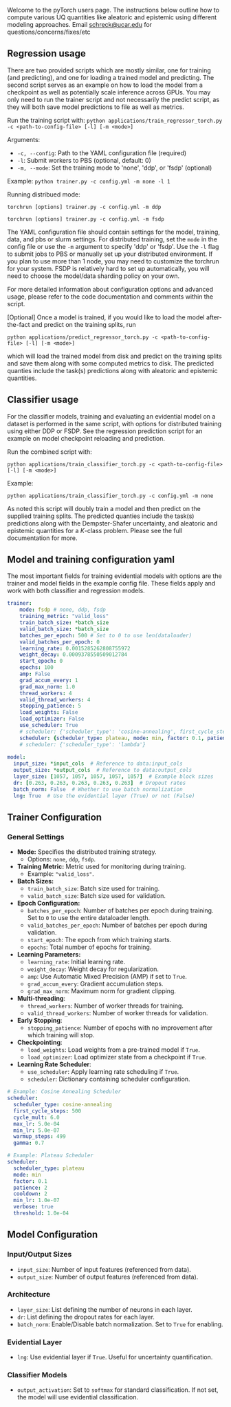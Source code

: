 Welcome to the pyTorch users page. The instructions below outline how to compute various UQ quantities like aleatoric and epistemic using different modeling approaches. Email schreck@ucar.edu for questions/concerns/fixes/etc

## Regression usage

There are two provided scripts which are mostly similar, one for training (and predicting), and one for loading a trained model and predicting. The second script serves as an example on how to load the model from a checkpoint as well as potentially scale inference across GPUs. You may only need to run the trainer script and not necessarily the predict script, as they will both save model predictions to file as well as metrics.

Run the training script with: `python applications/train_regressor_torch.py -c <path-to-config-file> [-l] [-m <mode>]`

Arguments:
- `-c, --config`: Path to the YAML configuration file (required)
- `-l`: Submit workers to PBS (optional, default: 0)
- `-m, --mode`: Set the training mode to 'none', 'ddp', or 'fsdp' (optional)

Example: 
`python trainer.py -c config.yml -m none -l 1`

Running distribued mode:

`torchrun [options] trainer.py -c config.yml -m ddp`

`torchrun [options] trainer.py -c config.yml -m fsdp`

The YAML configuration file should contain settings for the model, training, data, and pbs or slurm settings. For distributed training, set the `mode` in the config file or use the `-m` argument to specify 'ddp' or 'fsdp'. Use the `-l` flag to submit jobs to PBS or manually set up your distributed environment. If you plan to use more than 1 node, you may need to customize the torchrun for your system. FSDP is relatively hard to set up automatically, you will need to choose the model/data sharding policy on your own.

For more detailed information about configuration options and advanced usage, please refer to the code documentation and comments within the script.

[Optional]
Once a model is trained, if you would like to load the model after-the-fact and predict on the training splits, run

`python applications/predict_regressor_torch.py -c <path-to-config-file> [-l] [-m <mode>]`

which will load the trained model from disk and predict on the training splits and save them along with some computed metrics to disk. The predicted quanties include the task(s) predictions along with aleatoric and epistemic quantities.

## Classifier usage

For the classifier models, training and evaluating an evidential model on a dataset is performed in the same script, with options for distributed training using either DDP or FSDP. See the regression prediction script for an example on model checkpoint reloading and prediction.

Run the combined script with: 

`python applications/train_classifier_torch.py -c <path-to-config-file> [-l] [-m <mode>]`

Example: 

`python applications/train_classifier_torch.py -c config.yml -m none`

As noted this script will doubly train a model and then predict on the supplied training splits. The predicted quanties include the task(s) predictions along with the Dempster-Shafer uncertainty, and aleatoric and epistemic quantities for a $K$-class problem. Please see the full documentation for more. 

## Model and training configuration yaml

The most important fields for training evidential models with options are the trainer and model fields in the example config file. These fields apply and work with both classifier and regression models. 
```yaml
trainer:
    mode: fsdp # none, ddp, fsdp
    training_metric: "valid_loss"
    train_batch_size: *batch_size
    valid_batch_size: *batch_size
    batches_per_epoch: 500 # Set to 0 to use len(dataloader)
    valid_batches_per_epoch: 0
    learning_rate: 0.0015285262808755972
    weight_decay: 0.0009378550509012784
    start_epoch: 0
    epochs: 100
    amp: False
    grad_accum_every: 1
    grad_max_norm: 1.0
    thread_workers: 4
    valid_thread_workers: 4
    stopping_patience: 5
    load_weights: False
    load_optimizer: False
    use_scheduler: True
    # scheduler: {'scheduler_type': 'cosine-annealing', first_cycle_steps: 500, cycle_mult: 6.0, max_lr: 5.0e-04, min_lr: 5.0e-07, warmup_steps: 499, gamma: 0.7}
    scheduler: {scheduler_type: plateau, mode: min, factor: 0.1, patience: 2, cooldown: 2, min_lr: 1.0e-07, verbose: true, threshold: 1.0e-04}
    # scheduler: {'scheduler_type': 'lambda'}
  
model:
  input_size: *input_cols  # Reference to data:input_cols
  output_size: *output_cols  # Reference to data:output_cols
  layer_size: [1057, 1057, 1057, 1057, 1057]  # Example block sizes
  dr: [0.263, 0.263, 0.263, 0.263, 0.263]  # Dropout rates
  batch_norm: False  # Whether to use batch normalization
  lng: True  # Use the evidential layer (True) or not (False)
```

## Trainer Configuration

### General Settings

* **Mode:** Specifies the distributed training strategy.
    * Options: `none`, `ddp`, `fsdp`.
* **Training Metric:** Metric used for monitoring during training.
    * Example: `"valid_loss"`.
* **Batch Sizes:**
    * `train_batch_size`: Batch size used for training.
    * `valid_batch_size`: Batch size used for validation.
* **Epoch Configuration:**
    * `batches_per_epoch`: Number of batches per epoch during training. Set to `0` to use the entire dataloader length.
    * `valid_batches_per_epoch`: Number of batches per epoch during validation.
    * `start_epoch`: The epoch from which training starts.
    * `epochs`: Total number of epochs for training.
* **Learning Parameters:**
    * `learning_rate`: Initial learning rate.
    * `weight_decay`: Weight decay for regularization.
    * `amp`: Use Automatic Mixed Precision (AMP) if set to `True`.
    * `grad_accum_every`: Gradient accumulation steps.
    * `grad_max_norm`: Maximum norm for gradient clipping.
* **Multi-threading**:
    * `thread_workers`: Number of worker threads for training.
    * `valid_thread_workers`: Number of worker threads for validation.
* **Early Stopping**:
    * `stopping_patience`: Number of epochs with no improvement after which training will stop.
* **Checkpointing**:
    * `load_weights`: Load weights from a pre-trained model if `True`.
    * `load_optimizer`: Load optimizer state from a checkpoint if `True`.
* **Learning Rate Scheduler**:
    * `use_scheduler`: Apply learning rate scheduling if `True`.
    * `scheduler`: Dictionary containing scheduler configuration.

```yaml
# Example: Cosine Annealing Scheduler
scheduler:
  scheduler_type: cosine-annealing
  first_cycle_steps: 500
  cycle_mult: 6.0
  max_lr: 5.0e-04
  min_lr: 5.0e-07
  warmup_steps: 499
  gamma: 0.7

# Example: Plateau Scheduler
scheduler:
  scheduler_type: plateau
  mode: min
  factor: 0.1
  patience: 2
  cooldown: 2
  min_lr: 1.0e-07
  verbose: true
  threshold: 1.0e-04
```

## Model Configuration

### Input/Output Sizes

* `input_size`: Number of input features (referenced from data).
* `output_size`: Number of output features (referenced from data).

### Architecture

* `layer_size`: List defining the number of neurons in each layer.
* `dr`: List defining the dropout rates for each layer.
* `batch_norm`: Enable/Disable batch normalization. Set to `True` for enabling.

### Evidential Layer

* `lng`: Use evidential layer if `True`. Useful for uncertainty quantification.

### Classifier Models

* `output_activation`: Set to `softmax` for standard classification. If not set, the model will use evidential classification.